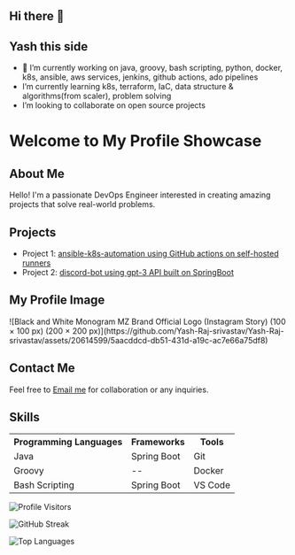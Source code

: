 ## Hi there 👋
## Yash this side 

- 🔭 I’m currently working on java, groovy, bash scripting, python, docker, k8s, ansible, aws services, jenkins, github actions, ado pipelines
- I’m currently learning k8s, terraform, IaC, data structure & algorithms(from scaler), problem solving
- I’m looking to collaborate on open source projects

<!DOCTYPE html>
<html>
<body>

<h1>Welcome to My Profile Showcase</h1>

<h2>About Me</h2>
<p>Hello! I'm a passionate DevOps Engineer interested in creating amazing projects that solve real-world problems.</p>

<h2>Projects</h2>
<ul>
    <li>Project 1: <a href="https://github.com/Yash-Raj-srivastav/ansible-k8s-automation.git">ansible-k8s-automation using GitHub actions on self-hosted runners</a></li>
    <li>Project 2:  <a href="https://github.com/Yash-Raj-srivastav/SpringBoot-Backend-Application.git">discord-bot using gpt-3 API built on SpringBoot</a></li>
</ul>

<h2>My Profile Image</h2>
![Black and White Monogram MZ Brand Official Logo (Instagram Story) (100 × 100 px) (200 × 200 px)](https://github.com/Yash-Raj-srivastav/Yash-Raj-srivastav/assets/20614599/5aacddcd-db51-431d-a19c-ac7e66a75df8)

<h2>Contact Me</h2>
<p>Feel free to <a href="mailto:yrseivastav88@gmail.com">Email me</a> for collaboration or any inquiries.</p>

<h2>Skills</h2>
<table>
    <tr>
        <th>Programming Languages</th>
        <th>Frameworks</th>
        <th>Tools</th>
    </tr>
    <tr>
        <td>Java</td>
        <td>Spring Boot</td>
        <td>Git</td>
    </tr>
    <tr>
        <td>Groovy</td>
        <td>--</td>
        <td>Docker</td>
    </tr>
    <tr>
        <td>Bash Scripting</td>
        <td>Spring Boot</td>
        <td>VS Code</td>
    </tr>
</table>

</body>
</html>


![Profile Visitors](https://vbr.wocr.tk/badge?page_id=Yash-Raj-srivastav.Yash-Raj-srivastav&color=00cf00)

![GitHub Streak](https://github-readme-streak-stats.herokuapp.com/?user=Yash-Raj-srivastav&theme=vue-dark)

![Top Languages](https://github-readme-stats.vercel.app/api/top-langs/?username=Yash-Raj-srivastav&theme=vue-dark&layout=compact)
